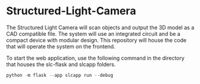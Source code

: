 # Structured-Light-Camera
The Structured Light Camera will scan objects and output the 3D model as a CAD compatible file. The system will use an integrated circuit and be a compact device with modular design. This repository will house the code that will operate the system on the frontend.

To start the web application, use the following command in the directory that houses the slc-flask and slcapp folders.
```powershell
python -m flask --app slcapp run --debug
```
